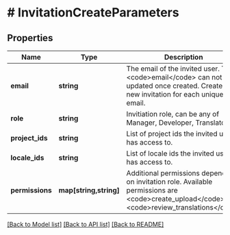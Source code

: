 # # InvitationCreateParameters

## Properties

Name | Type | Description | Notes
------------ | ------------- | ------------- | -------------
**email** | **string** | The email of the invited user. The &lt;code&gt;email&lt;/code&gt; can not be updated once created. Create a new invitation for each unique email. | [optional] 
**role** | **string** | Invitiation role, can be any of Manager, Developer, Translator. | [optional] 
**project_ids** | **string** | List of project ids the invited user has access to. | [optional] 
**locale_ids** | **string** | List of locale ids the invited user has access to. | [optional] 
**permissions** | **map[string,string]** | Additional permissions depending on invitation role. Available permissions are &lt;code&gt;create_upload&lt;/code&gt; and &lt;code&gt;review_translations&lt;/code&gt; | [optional] 

[[Back to Model list]](../../README.md#documentation-for-models) [[Back to API list]](../../README.md#documentation-for-api-endpoints) [[Back to README]](../../README.md)


